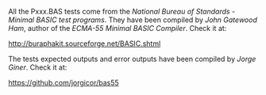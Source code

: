All the Pxxx.BAS tests come from the *National Bureau of Standards - Minimal
BASIC test programs*. They have been compiled by *John Gatewood Ham*, author of
the *ECMA-55 Minimal BASIC Compiler*. Check it at:

http://buraphakit.sourceforge.net/BASIC.shtml

The tests expected outputs and error outputs have been compiled by *Jorge Giner*. Check it at:

https://github.com/jorgicor/bas55

